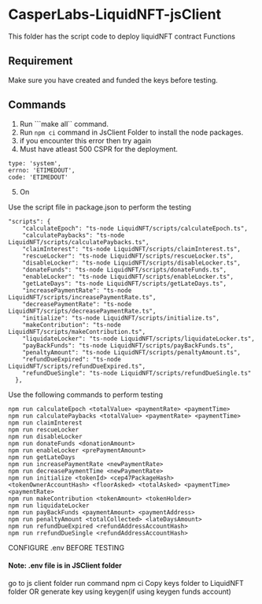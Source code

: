 # CasperLabs-LiquidNFT-jsClient

This folder has the script code to deploy liquidNFT contract Functions

## Requirement

Make sure you have created and funded the keys before testing.

## Commands

1. Run ```make all`` command.
2. Run ```npm ci``` command in JsClient Folder to install the node packages.
3. if you encounter this error then try again 
4. Must have atleast 500 CSPR for the deployment.
  ```
  type: 'system',
  errno: 'ETIMEDOUT',
  code: 'ETIMEDOUT'
  ```
5. On

Use the script file in package.json to perform the testing
```
"scripts": {
    "calculateEpoch": "ts-node LiquidNFT/scripts/calculateEpoch.ts",
    "calculatePaybacks": "ts-node LiquidNFT/scripts/calculatePaybacks.ts",
    "claimInterest": "ts-node LiquidNFT/scripts/claimInterest.ts",
    "rescueLocker": "ts-node LiquidNFT/scripts/rescueLocker.ts",
    "disableLocker": "ts-node LiquidNFT/scripts/disableLocker.ts",
    "donateFunds": "ts-node LiquidNFT/scripts/donateFunds.ts",
    "enableLocker": "ts-node LiquidNFT/scripts/enableLocker.ts",
    "getLateDays": "ts-node LiquidNFT/scripts/getLateDays.ts",
    "increasePaymentRate": "ts-node LiquidNFT/scripts/increasePaymentRate.ts",
    "decreasePaymentRate": "ts-node LiquidNFT/scripts/decreasePaymentRate.ts",
    "initialize": "ts-node LiquidNFT/scripts/initialize.ts",
    "makeContribution": "ts-node LiquidNFT/scripts/makeContribution.ts",
    "liquidateLocker": "ts-node LiquidNFT/scripts/liquidateLocker.ts",
    "payBackFunds": "ts-node LiquidNFT/scripts/payBackFunds.ts",
    "penaltyAmount": "ts-node LiquidNFT/scripts/penaltyAmount.ts",
    "refundDueExpired": "ts-node LiquidNFT/scripts/refundDueExpired.ts",
    "refundDueSingle": "ts-node LiquidNFT/scripts/refundDueSingle.ts"
  },
```

Use the following commands to perform testing
```
npm run calculateEpoch <totalValue> <paymentRate> <paymentTime>
npm run calculatePaybacks <totalValue> <paymentRate> <paymentTime>
npm run claimInterest
npm run rescueLocker
npm run disableLocker
npm run donateFunds <donationAmount>
npm run enableLocker <prePaymentAmount>
npm run getLateDays
npm run increasePaymentRate <newPaymentRate>
npm run decreasePaymentTime <newPaymentRate>
npm run initialize <tokenId> <cep47PackageHash> <tokenOwnerAccountHash> <floorAsked> <totalAsked> <paymentTime> <paymentRate>
npm run makeContribution <tokenAmount> <tokenHolder>
npm run liquidateLocker
npm run payBackFunds <paymentAmount> <paymentAddress>
npm run penaltyAmount <totalCollected> <lateDaysAmount>
npm run refundDueExpired <refundAddressAccountHash>
npm run rrefundDueSingle <refundAddressAccountHash>

```

CONFIGURE .env BEFORE TESTING

#### Note: .env file is in JSClient folder

go to js client folder
run command npm ci
Copy keys folder to LiquidNFT folder OR generate key using keygen(if using keygen funds account)
